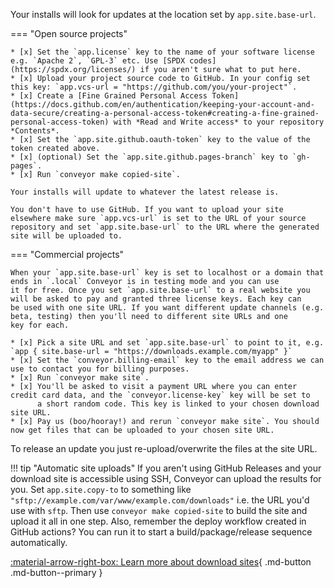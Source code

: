 Your installs will look for updates at the location set by `app.site.base-url`.

=== "Open source projects"

    * [x] Set the `app.license` key to the name of your software license e.g. `Apache 2`, `GPL-3` etc. Use [SPDX codes](https://spdx.org/licenses/) if you aren't sure what to put here.
    * [x] Upload your project source code to GitHub. In your config set this key: `app.vcs-url = "https://github.com/you/your-project"`.
    * [x] Create a [Fine Grained Personal Access Token](https://docs.github.com/en/authentication/keeping-your-account-and-data-secure/creating-a-personal-access-token#creating-a-fine-grained-personal-access-token) with *Read and Write access* to your repository *Contents*.
    * [x] Set the `app.site.github.oauth-token` key to the value of the token created above.
    * [x] (optional) Set the `app.site.github.pages-branch` key to `gh-pages`.
    * [x] Run `conveyor make copied-site`.
    
    Your installs will update to whatever the latest release is.

    You don't have to use GitHub. If you want to upload your site elsewhere make sure `app.vcs-url` is set to the URL of your source 
    repository and set `app.site.base-url` to the URL where the generated site will be uploaded to. 

=== "Commercial projects"

    When your `app.site.base-url` key is set to localhost or a domain that ends in `.local` Conveyor is in testing mode and you can use 
    it for free. Once you set `app.site.base-url` to a real website you will be asked to pay and granted three license keys. Each key can 
    be used with one site URL. If you want different update channels (e.g. beta, testing) then you'll need to different site URLs and one 
    key for each.

    * [x] Pick a site URL and set `app.site.base-url` to point to it, e.g. `app { site.base-url = "https://downloads.example.com/myapp" }`
    * [x] Set the `conveyor.billing-email` key to the email address we can use to contact you for billing purposes. 
    * [x] Run `conveyor make site`.
    * [x] You'll be asked to visit a payment URL where you can enter credit card data, and the `conveyor.license-key` key will be set to
          a short random code. This key is linked to your chosen download site URL.
    * [x] Pay us (boo/hooray!) and rerun `conveyor make site`. You should now get files that can be uploaded to your chosen site URL.

To release an update you just re-upload/overwrite the files at the site URL.

!!! tip "Automatic site uploads"
    If you aren't using GitHub Releases and your download site is accessible using SSH, Conveyor can upload the results for you.
    Set `app.site.copy-to` to something like `"sftp://example.com/var/www/example.com/downloads"` i.e. the URL you'd use with `sftp`.
    Then use `conveyor make copied-site` to build the site and upload it all in one step. Also, remember the deploy workflow created in
    GitHub actions? You can run it to start a build/package/release sequence automatically.


[ :material-arrow-right-box: Learn more about download sites](../../configs/download-pages.md){ .md-button .md-button--primary }
